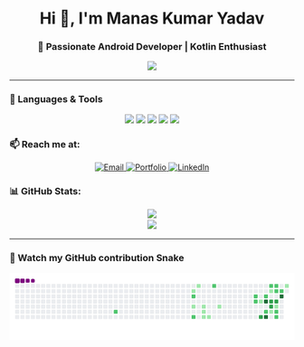 <h1 align="center">Hi 👋, I'm Manas Kumar Yadav</h1>
<h3 align="center">🚀 Passionate Android Developer | Kotlin Enthusiast</h3>

<div align="center">
  <img src="https://readme-typing-svg.herokuapp.com?color=6A5ACD&size=24&center=true&vCenter=true&width=600&lines=Welcome+to+my+GitHub!;Kotlin,+Jetpack+Compose,+N8N+Automation;Let’s+build+something+awesome+🚀" />
</div>

---

### 🔧 Languages & Tools
<div align="center">
  <img src="https://img.shields.io/badge/Kotlin-%230095D5.svg?style=for-the-badge&logo=kotlin&logoColor=white"/>
  <img src="https://img.shields.io/badge/Java-%23ED8B00.svg?style=for-the-badge&logo=java&logoColor=white"/>
  <img src="https://img.shields.io/badge/Android-%233DDC84.svg?style=for-the-badge&logo=android&logoColor=white"/>
  <img src="https://img.shields.io/badge/GitHub-%23121011.svg?style=for-the-badge&logo=github&logoColor=white"/>
  <img src="https://img.shields.io/badge/N8N-%23EF6C00.svg?style=for-the-badge&logo=n8n&logoColor=white"/>
</div>



### 📫 Reach me at:
<div>
<p align="center"> <a href="mailto:manasydv123@gmail.com" target="_blank"> <img src="https://img.shields.io/badge/Email-D14836?style=for-the-badge&logo=gmail&logoColor=white" alt="Email"/> </a> <a href="https://your-portfolio.com" target="_blank"> <img src="https://img.shields.io/badge/Portfolio-000000?style=for-the-badge&logo=vercel&logoColor=white" alt="Portfolio"/> </a> <a href="https://www.linkedin.com/in/manas-kumar-yadav-26013a287/" target="_blank"> <img src="https://img.shields.io/badge/LinkedIn-0077B5?style=for-the-badge&logo=linkedin&logoColor=white" alt="LinkedIn"/> </a> </p>
</div>

### 📊 GitHub Stats:
<div align="center">
  <img src="https://github-readme-stats.vercel.app/api?username=rookiecoder910&show_icons=true&theme=radical" />
  <br/>
  <img src="https://github-readme-stats.vercel.app/api/top-langs/?username=rookiecoder910&layout=compact&theme=radical" />
</div>

---

### 🐍 Watch my GitHub contribution Snake
<div align="center">
  <img src="https://github.com/rookiecoder910/snk/blob/output/github-contribution-grid-snake.gif?raw=true" alt="snake gif"/>
</div>
